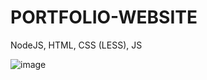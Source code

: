 # PORTFOLIO-WEBSITE
 NodeJS, HTML, CSS (LESS), JS
 
 ![image](https://user-images.githubusercontent.com/55737038/126488070-ac4532e3-719a-4f3f-9f45-996f4f88f7c5.png)

